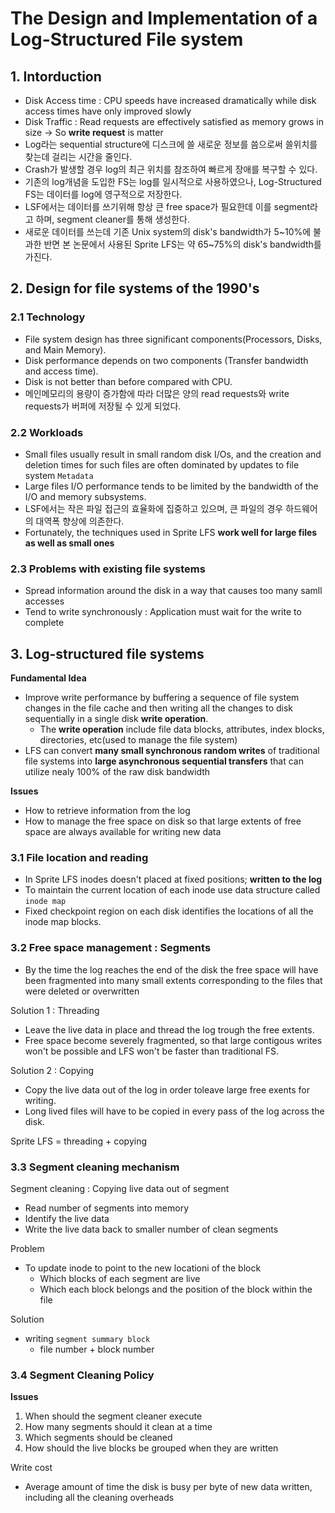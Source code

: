 # The Design and Implementation of a Log-Structured File system

## 1. Intorduction
- Disk Access time : CPU speeds have increased dramatically while disk access times have only improved slowly
- Disk Traffic : Read requests are effectively satisfied as memory grows in size -> So **write request** is matter
- Log라는 sequential structure에 디스크에 쓸 새로운 정보를 씀으로써 쓸위치를 찾는데 걸리는 시간을 줄인다.
- Crash가 발생할 경우 log의 최근 위치를 참조하여 빠르게 장애를 복구할 수 있다.
- 기존의 log개념을 도입한 FS는 log를 일시적으로 사용하였으나, Log-Structured FS는 데이터를 log에 영구적으로 저장한다.
- LSF에서는 데이터를 쓰기위해 항상 큰 free space가 필요한데 이를 segment라고 하며, segment cleaner를 통해 생성한다.
- 새로운 데이터를 쓰는데 기존 Unix system의 disk's bandwidth가 5~10%에 불과한 반면 본 논문에서 사용된 Sprite LFS는 약 65~75%의 disk's bandwidth를 가진다.

## 2. Design for file systems of the 1990's
### 2.1 Technology
- File system design has three significant components(Processors, Disks, and Main Memory).
- Disk performance depends on two components (Transfer bandwidth and access time).
- Disk is not better than before compared with CPU.
- 메인메모리의 용량이 증가함에 따라 더많은 양의 read requests와 write requests가 버퍼에 저장될 수 있게 되었다.

### 2.2 Workloads
- Small files usually result in small random disk I/Os, and the creation and deletion times for such files are often dominated by updates to file system `Metadata`
- Large files I/O performance tends to be limited by the bandwidth of the I/O and memory subsystems. 
- LSF에서는 작은 파일 접근의 효율화에 집중하고 있으며, 큰 파일의 경우 하드웨어의 대역폭 향상에 의존한다.
- Fortunately, the techniques used in Sprite LFS **work well for large files as well as small ones**

### 2.3 Problems with existing file systems
- Spread information around the disk in a way that causes too many samll accesses
- Tend to write synchronously : Application must wait for the write to complete

## 3. Log-structured file systems
**Fundamental Idea**
- Improve write performance by buffering a sequence of file system changes in the file cache and then writing all the changes to disk sequentially in a single disk **write operation**.  
  - The **write operation** include file data blocks, attributes, index blocks, directories, etc(used to manage the file system)
- LFS can convert **many small synchronous random writes** of traditional file systems into **large asynchronous sequential transfers** that can utilize nealy 100% of the raw disk bandwidth

**Issues** 
- How to retrieve information from the log
- How to manage the free space on disk so that large extents of free space are always available for writing new data

### 3.1 File location and reading
- In Sprite LFS inodes doesn't placed at fixed positions; **written to the log**
- To maintain the current location of each inode use data structure called `inode map`
- Fixed checkpoint region on each disk identifies the locations of all the inode map blocks.

### 3.2 Free space management : Segments
- By the time the log reaches the end of the disk the free space will have been fragmented into many small extents corresponding to the files that were deleted or overwritten

Solution 1 : Threading
- Leave the live data in place and thread the log trough the free extents.
- Free space become severely fragmented, so that large contigous writes won't be possible and LFS won't be faster than traditional FS. 

Solution 2 : Copying
- Copy the live data out of the log in order toleave large free exents for writing. 
- Long lived files will have to be copied in every pass of the log across the disk.

Sprite LFS = threading + copying

### 3.3 Segment cleaning mechanism
Segment cleaning : Copying live data out of segment
- Read number of segments into memory
- Identify the live data
- Write the live data back to smaller number of clean segments

Problem
- To update inode to point to the new locationi of the block
  - Which blocks of each segment are live
  - Which each block belongs and the position of the block within the file

Solution
- writing `segment summary block`
  - file number + block number

### 3.4 Segment Cleaning Policy
**Issues**
1. When should the segment cleaner execute
2. How many segments should it clean at a time
3. Which segments should be cleaned
4. How should the live blocks be grouped when they are written

Write cost
- Average amount of time the disk is busy per byte of new data written, including all the cleaning overheads

